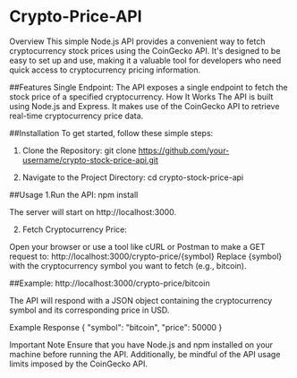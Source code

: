 # Crypto-Price-API
Overview
This simple Node.js API provides a convenient way to fetch cryptocurrency stock prices using the CoinGecko API. It's designed to be easy to set up and use, making it a valuable tool for developers who need quick access to cryptocurrency pricing information.

##Features
Single Endpoint: The API exposes a single endpoint to fetch the stock price of a specified cryptocurrency.
How It Works
The API is built using Node.js and Express. It makes use of the CoinGecko API to retrieve real-time cryptocurrency price data.

##Installation
To get started, follow these simple steps:

1. Clone the Repository:
git clone https://github.com/your-username/crypto-stock-price-api.git

2. Navigate to the Project Directory:
cd crypto-stock-price-api

##Usage
1.Run the API:
npm install

The server will start on http://localhost:3000.

2. Fetch Cryptocurrency Price:

Open your browser or use a tool like cURL or Postman to make a GET request to:
http://localhost:3000/crypto-price/{symbol}
Replace {symbol} with the cryptocurrency symbol you want to fetch (e.g., bitcoin).

##Example:
http://localhost:3000/crypto-price/bitcoin

The API will respond with a JSON object containing the cryptocurrency symbol and its corresponding price in USD.

Example Response
{
  "symbol": "bitcoin",
  "price": 50000
}


Important Note
Ensure that you have Node.js and npm installed on your machine before running the API. Additionally, be mindful of the API usage limits imposed by the CoinGecko API.



